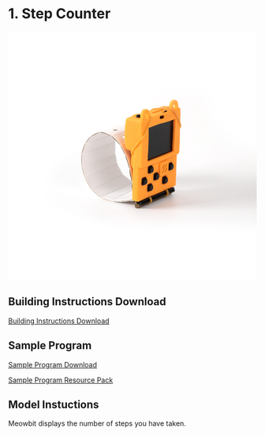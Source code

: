 # 1. Step Counter

![](../../images/step.jpg)

## Building Instructions Download

[Building Instructions Download](https://bit.ly/AIHealthCareSetBuildingGuide)

## Sample Program

[Sample Program Download](https://makecode.com/_8y80L58cDYL2)

[Sample Program Resource Pack](https://bit.ly/AIHealthCareSetHex)

## Model Instuctions

Meowbit displays the number of steps you have taken.